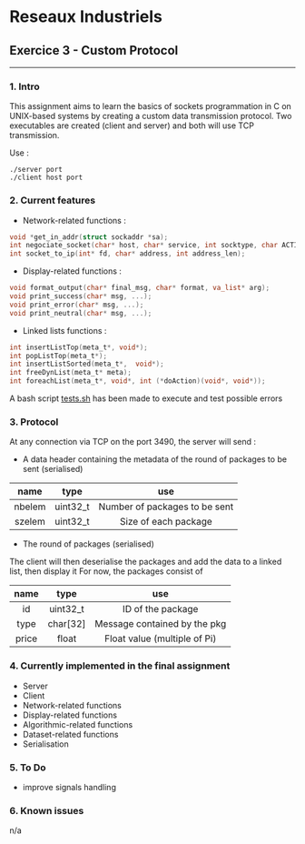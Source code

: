 # Reseaux Industriels
## Exercice 3 - Custom Protocol
---
### 1. Intro
This assignment aims to learn the basics of sockets programmation in C on UNIX-based systems by creating a custom data transmission protocol.
Two executables are created (client and server) and both will use TCP transmission.

Use :
```shell
./server port
./client host port
```

### 2. Current features
* Network-related functions :
```C
void *get_in_addr(struct sockaddr *sa);
int negociate_socket(char* host, char* service, int socktype, char ACTION, void (*on_error)(char*, ...));
int socket_to_ip(int* fd, char* address, int address_len);
```

* Display-related functions :
```C
void format_output(char* final_msg, char* format, va_list* arg);
void print_success(char* msg, ...);
void print_error(char* msg, ...);
void print_neutral(char* msg, ...);
```

* Linked lists functions :
```C
int insertListTop(meta_t*, void*);
int popListTop(meta_t*);
int insertListSorted(meta_t*,  void*);
int freeDynList(meta_t* meta);
int foreachList(meta_t*, void*, int (*doAction)(void*, void*));
```

A bash script [tests.sh](https://github.com/gilleshenrard/ITLG_reseaux_industriels/blob/master/tests.sh) has been made to execute and test possible errors

### 3. Protocol
At any connection via TCP on the port 3490, the server will send :
* A data header containing the metadata of the round of packages to be sent (serialised)

|  name  |  type    |             use               |
|:------:|:--------:|:-----------------------------:|
| nbelem | uint32_t | Number of packages to be sent |
| szelem | uint32_t | Size of each package          |

* The round of packages (serialised)

The client will then deserialise the packages and add the data to a linked list, then display it
For now, the packages consist of

|  name  |  type    |             use               |
|:------:|:--------:|:-----------------------------:|
|   id   | uint32_t | ID of the package             |
|  type  | char[32] | Message contained by the pkg  |
| price  |   float  | Float value (multiple of Pi)  |

### 4. Currently implemented in the final assignment
* Server
* Client
* Network-related functions
* Display-related functions
* Algorithmic-related functions
* Dataset-related functions
* Serialisation

### 5. To Do
* improve signals handling

### 6. Known issues
n/a
